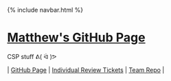 {% include navbar.html %}


# <u> Matthew's GitHub Page </u>
CSP stuff ᕕ( ᐛ )ᕗ

| [GitHub Page](https://pqhantom.github.io/Tri-3-Matthew-Cao-Manaka) | [Individual Review Tickets](https://github.com/Pqhantom/Tri-3-Matthew-Cao-Manaka/issues/assigned/Pqhantom) | [Team Repo](https://github.com/NinjaBreadLord/grup-grass) | 
